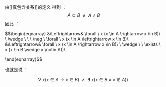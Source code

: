 由[[真包含关系]]的定义 得到 ：
$$A \subseteq B \ \ \wedge\ \  A \neq B$$
因此 ：

$$\begin{eqnarray}
&\Leftrightarrow& \forall \ x (x \in A \rightarrow x \in B)\ \  \wedge \ \ \ \neg \ \forall \ x (x \in A \leftrightarrow x \in B)\\
&\Leftrightarrow& \forall \ x (x \in A \rightarrow x \in B)\ \  \wedge \ \ \exists \ x (x \in B \wedge x \notin A))\

\end{eqnarray}$$

也就是说 ：

$$\tag{真包含关系的谓词公式}\forall \ x (x \in A \rightarrow x \in B)\ \  \wedge \ \ \exists \ x (x \in B \wedge x \notin A))\ $$